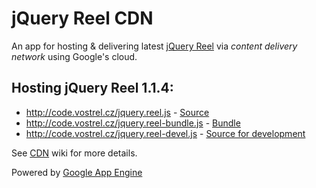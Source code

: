 jQuery Reel CDN
===============

An app for hosting & delivering latest [jQuery Reel][reel]
via *content delivery network* using Google's cloud.

Hosting jQuery Reel 1.1.4:
--------------------------

* http://code.vostrel.cz/jquery.reel.js - [Source][source]
* http://code.vostrel.cz/jquery.reel-bundle.js - [Bundle][bundle]
* http://code.vostrel.cz/jquery.reel-devel.js - [Source for development][development]

See [CDN][cdn] wiki for more details.

[reel]:http://jquery.vostrel.cz/reel
[source]:http://code.vostrel.cz/jquery.reel.js
[bundle]:http://code.vostrel.cz/jquery.reel-bundle.js
[development]:http://code.vostrel.cz/jquery.reel-devel.js
[gae]:http://appengine.google.com
[cdn]:https://github.com/pisi/Reel/wiki/CDN

Powered by [Google App Engine][gae]